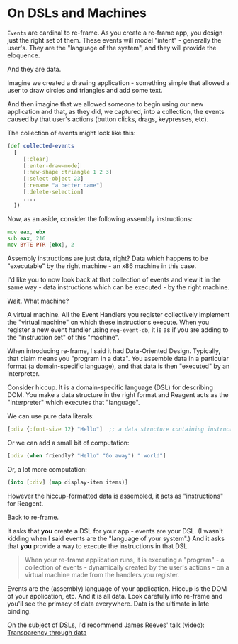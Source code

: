 # On DSLs and Machines 

`Events` are cardinal to re-frame. As you create a re-frame app, you design just the right set of them. 
These events will model "intent" - generally the user's. 
They are the "language of the system", and they will provide the eloquence.

And they are data.

Imagine we created a drawing application - something simple that 
allowed a user to draw circles and triangles and add some text. 

And then imagine that we allowed someone to begin using our new application and that, as they did, we captured, 
into a collection, the events caused by that user's actions 
(button clicks, drags, keypresses, etc).
 
The collection of events might look like this:  
```clj
(def collected-events
  [
     [:clear]
     [:enter-draw-mode]
     [:new-shape :triangle 1 2 3]
     [:select-object 23]
     [:rename "a better name"]
     [:delete-selection]
     ....
  ])
```

Now, as an aside, consider the following assembly instructions:
```asm
mov eax, ebx
sub eax, 216
mov BYTE PTR [ebx], 2
```

Assembly instructions are just data, right?  Data which 
happens to be "executable" by the right machine - an x86 machine in this case.

I'd like you to now look back at that collection of events and view it in the 
same way - data instructions which can be executed - by the right machine.

Wait. What machine?

A virtual machine. All the Event Handlers you register 
collectively implement 
the "virtual machine" on which these instructions execute. When you register 
a new event handler using `reg-event-db`, 
it is as if you are adding to the "instruction set" of this "machine".

When introducing re-frame, I said it had Data-Oriented Design. 
Typically, that claim means you "program in a data". You assemble data
in a particular format (a domain-specific language), 
and that data is then "executed" by an interpreter.

Consider hiccup. It is a domain-specific language (DSL) 
for describing DOM.  You make a data structure in the right format
and Reagent acts as the "interpreter" which executes that "language".

We can use pure data literals:
```clj
[:div {:font-size 12} "Hello"]  ;; a data structure containing instructions
```

Or we can add a small bit of computation: 
```clj
[:div (when friendly? "Hello" "Go away") " world"]
```
Or, a lot more computation:
```clj
(into [:div] (map display-item items)]
```
However the hiccup-formatted data is assembled, it acts as "instructions" for Reagent.

Back to re-frame. 

It asks that **you** create a DSL for your app - events are your DSL.
(I wasn't kidding when I said events are the "language of your system".) 
And it asks that **you** provide 
a way to execute the instructions in that DSL. 

> When your re-frame application runs, 
it is executing a "program" - a collection of events - dynamically created by the user's actions - on a 
virtual machine made from the handlers you register. 

Events are the (assembly) language of your application.
Hiccup is the DOM of your application, etc.  And it is all data.
Look carefully into re-frame and you'll see the primacy of data everywhere.
Data is the ultimate in late binding.

On the subject of DSLs, I'd recommend James Reeves' talk (video): [Transparency through data](https://www.youtube.com/watch?v=zznwKCifC1A) 

